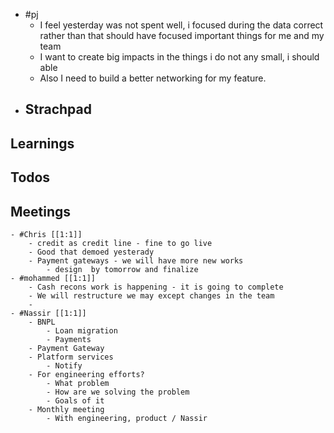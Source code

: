 - #pj
	- I feel yesterday was not spent well, i focused during the data correct rather than that should have focused important things for me and my team
	- I want to create big impacts in the things i do not any small, i should able
	- Also I need to build a better networking for my feature.
- ## Strachpad
## Learnings
## Todos
## Meetings
	- #Chris [[1:1]]
		- credit as credit line - fine to go live
		- Good that demoed yesterady
		- Payment gateways - we will have more new works
			- design  by tomorrow and finalize
	- #mohammed [[1:1]]
		- Cash recons work is happening - it is going to complete
		- We will restructure we may except changes in the team
		-
	- #Nassir [[1:1]]
		- BNPL
			- Loan migration
			- Payments
		- Payment Gateway
		- Platform services
			- Notify
		- For engineering efforts?
			- What problem
			- How are we solving the problem
			- Goals of it
		- Monthly meeting
			- With engineering, product / Nassir